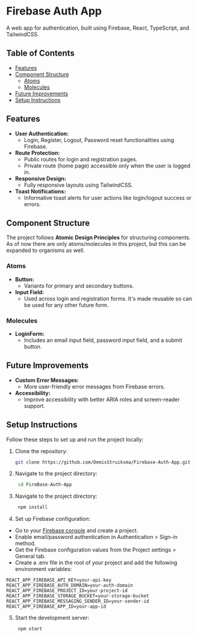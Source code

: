 # Firebase Auth App

A web app for authentication, built using Firebase, React, TypeScript, and TailwindCSS.

## Table of Contents
- [Features](#features)
- [Component Structure](#component-structure)
  - [Atoms](#atoms)
  - [Molecules](#molecules)
- [Future Improvements](#future-improvements)
- [Setup Instructions](#setup-instructions)

## Features

- **User Authentication:**
  - Login, Register, Logout, Password reset functionalities using Firebase.
- **Route Protection:**
  - Public routes for login and registration pages.
  - Private route (home page) accessible only when the user is logged in.
- **Responsive Design:**
  - Fully responsive layouts using TailwindCSS.
- **Toast Notifications:**
  - Informative toast alerts for user actions like login/logout success or errors.

## Component Structure

The project follows **Atomic Design Principles** for structuring components. As of now there are only atoms/molecules in this project, but this can be expanded to organisms as well.

### Atoms

- **Button:**
  - Variants for primary and secondary buttons.
- **Input Field:**
  - Used across login and registration forms. It's made reusable so can be used for any other future form.

### Molecules

- **LoginForm:**
  - Includes an email input field, password input field, and a submit button.

## Future Improvements

- **Custom Error Messages:**
  - More user-friendly error messages from Firebase errors.
- **Accessibility:**
  - Improve accessibility with better ARIA roles and screen-reader support.

## Setup Instructions

Follow these steps to set up and run the project locally:

1. Clone the repository:
   ```bash
   git clone https://github.com/DemisStruiksma/Firebase-Auth-App.git
   ```
2. Navigate to the project directory:
   ```bash
    cd FireBase-Auth-App
   ```
3. Navigate to the project directory:
   ```bash
    npm install
   ```
4. Set up Firebase configuration:
- Go to your [Firebase console](https://console.firebase.google.com) and create a project.
- Enable email/password authentication in Authentication > Sign-in method.
- Get the Firebase configuration values from the Project settings > General tab.
- Create a .env file in the root of your project and add the following environment variables:
```
REACT_APP_FIREBASE_API_KEY=your-api-key
REACT_APP_FIREBASE_AUTH_DOMAIN=your-auth-domain
REACT_APP_FIREBASE_PROJECT_ID=your-project-id
REACT_APP_FIREBASE_STORAGE_BUCKET=your-storage-bucket
REACT_APP_FIREBASE_MESSAGING_SENDER_ID=your-sender-id
REACT_APP_FIREBASE_APP_ID=your-app-id
```
5. Start the development server:
   ```bash
    npm start
   ```